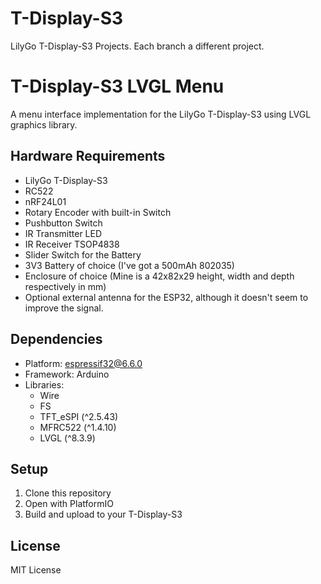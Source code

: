 # T-Display-S3
LilyGo T-Display-S3 Projects. Each branch a different project.

# T-Display-S3 LVGL Menu

A menu interface implementation for the LilyGo T-Display-S3 using LVGL graphics library.

## Hardware Requirements
- LilyGo T-Display-S3
- RC522
- nRF24L01
- Rotary Encoder with built-in Switch
- Pushbutton Switch
- IR Transmitter LED
- IR Receiver TSOP4838
- Slider Switch for the Battery
- 3V3 Battery of choice (I've got a 500mAh 802035)
- Enclosure of choice (Mine is a 42x82x29 height, width and depth respectively in mm)
- Optional external antenna for the ESP32, although it doesn't seem to improve the signal.

## Dependencies
- Platform: espressif32@6.6.0
- Framework: Arduino
- Libraries:
  - Wire
  - FS
  - TFT_eSPI (^2.5.43)
  - MFRC522 (^1.4.10)
  - LVGL (^8.3.9)

## Setup
1. Clone this repository
2. Open with PlatformIO
3. Build and upload to your T-Display-S3

## License
MIT License

